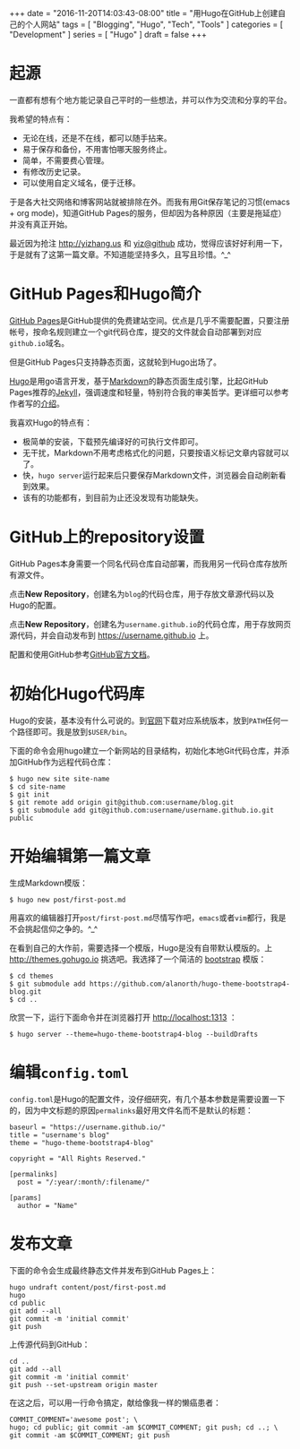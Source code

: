 +++
date = "2016-11-20T14:03:43-08:00"
title = "用Hugo在GitHub上创建自己的个人网站"
tags = [ "Blogging", "Hugo", "Tech", "Tools" ]
categories = [ "Development" ]
series = [ "Hugo" ]
draft = false
+++

# 起源

一直都有想有个地方能记录自己平时的一些想法，并可以作为交流和分享的平台。

我希望的特点有：

- 无论在线，还是不在线，都可以随手拈来。
- 易于保存和备份，不用害怕哪天服务终止。
- 简单，不需要费心管理。
- 有修改历史记录。
- 可以使用自定义域名，便于迁移。

于是各大社交网络和博客网站就被排除在外。而我有用Git保存笔记的习惯(emacs + org mode)，知道GitHub Pages的服务，但却因为各种原因（主要是拖延症）并没有真正开始。

最近因为抢注 <http://yizhang.us> 和 [yiz@github](https://www.github.com/yiz) 成功，觉得应该好好利用一下，于是就有了这第一篇文章。不知道能坚持多久，且写且珍惜。^_^

<!--more-->

# GitHub Pages和Hugo简介

[GitHub Pages](https://pages.github.com)是GitHub提供的免费建站空间。优点是几乎不需要配置，只要注册帐号，按命名规则建立一个git代码仓库，提交的文件就会自动部署到对应`github.io`域名。

但是GitHub Pages只支持静态页面，这就轮到Hugo出场了。

[Hugo](https://gohugo.io)是用go语言开发，基于[Markdown](https://daringfireball.net/projects/markdown/syntax)的静态页面生成引擎，比起GitHub Pages推荐的[Jekyll](http://jekyllrb.com/)，强调速度和轻量，特别符合我的审美哲学。更详细可以参考作者写的[介绍](http://gohugo.io/overview/introduction/)。

我喜欢Hugo的特点有：

- 极简单的安装，下载预先编译好的可执行文件即可。
- 无干扰，Markdown不用考虑格式化的问题，只要按语义标记文章内容就可以了。
- 快，`hugo server`运行起来后只要保存Markdown文件，浏览器会自动刷新看到效果。
- 该有的功能都有，到目前为止还没发现有功能缺失。

# GitHub上的repository设置

GitHub Pages本身需要一个同名代码仓库自动部署，而我用另一代码仓库存放所有源文件。

点击**New Repository**，创建名为`blog`的代码仓库，用于存放文章源代码以及Hugo的配置。

点击**New Repository**，创建名为`username.github.io`的代码仓库，用于存放网页源代码，并会自动发布到 <https://username.github.io> 上。

配置和使用GitHub参考[GitHub官方文档](https://help.github.com/articles/set-up-git/)。

# 初始化Hugo代码库

Hugo的安装，基本没有什么可说的。到[官网](http://gohugo.io/)下载对应系统版本，放到`PATH`任何一个路径即可。我是放到`$USER/bin`。

下面的命令会用hugo建立一个新网站的目录结构，初始化本地Git代码仓库，并添加GitHub作为远程代码仓库：
```
$ hugo new site site-name
$ cd site-name
$ git init
$ git remote add origin git@github.com:username/blog.git
$ git submodule add git@github.com:username/username.github.io.git public
```

# 开始编辑第一篇文章

生成Markdown模版：
```
$ hugo new post/first-post.md
```

用喜欢的编辑器打开`post/first-post.md`尽情写作吧，`emacs`或者`vim`都行，我是不会挑起信仰之争的。^_^

在看到自己的大作前，需要选择一个模版，Hugo是没有自带默认模版的。上 <http://themes.gohugo.io> 挑选吧。我选择了一个简洁的 [bootstrap](http://getbootstrap.com) 模版：
```
$ cd themes
$ git submodule add https://github.com/alanorth/hugo-theme-bootstrap4-blog.git
$ cd ..
```

欣赏一下，运行下面命令并在浏览器打开 <http://localhost:1313> ：
```
$ hugo server --theme=hugo-theme-bootstrap4-blog --buildDrafts
```

# 编辑`config.toml`

`config.toml`是Hugo的配置文件，没仔细研究，有几个基本参数是需要设置一下的，因为中文标题的原因`permalinks`最好用文件名而不是默认的标题：
```
baseurl = "https://username.github.io/"
title = "username's blog"
theme = "hugo-theme-bootstrap4-blog"

copyright = "All Rights Reserved."

[permalinks]
  post = "/:year/:month/:filename/"

[params]
  author = "Name"
```

# 发布文章

下面的命令会生成最终静态文件并发布到GitHub Pages上：

```
hugo undraft content/post/first-post.md
hugo
cd public
git add --all
git commit -m 'initial commit'
git push
```

上传源代码到GitHub：

```
cd ..
git add --all
git commit -m 'initial commit'
git push --set-upstream origin master
```

在这之后，可以用一行命令搞定，献给像我一样的懒癌患者：

```
COMMIT_COMMENT='awesome post'; \
hugo; cd public; git commit -am $COMMIT_COMMENT; git push; cd ..; \
git commit -am $COMMIT_COMMENT; git push
```
